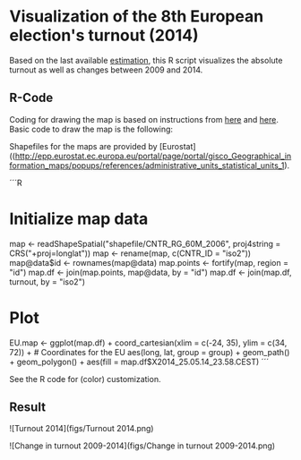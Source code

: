 # Visualization of the 8th European election's turnout (2014)

Based on the last available [estimation](http://www.results-elections2014.eu/en/turnout.html), this R script visualizes the absolute turnout as well as changes between 2009 and 2014.

## R-Code

Coding for drawing the map is based on instructions from [here](http://f.briatte.org/teaching/ida/100_maps.html) and [here](https://github.com/hadley/ggplot2/wiki/plotting-polygon-shapefiles). Basic code to draw the map is the following:

Shapefiles for the maps are provided by [Eurostat]((http://epp.eurostat.ec.europa.eu/portal/page/portal/gisco_Geographical_information_maps/popups/references/administrative_units_statistical_units_1).

´´´R
# Initialize map data
map <- readShapeSpatial("shapefile/CNTR_RG_60M_2006", proj4string = CRS("+proj=longlat"))
map <- rename(map, c(CNTR_ID = "iso2"))
map@data$id <- rownames(map@data)
map.points <- fortify(map, region = "id")
map.df <- join(map.points, map@data, by = "id")
map.df <- join(map.df, turnout, by = "iso2")

# Plot
EU.map <- ggplot(map.df) +
  coord_cartesian(xlim = c(-24, 35), ylim = c(34, 72)) + # Coordinates for the EU
  aes(long, lat, group = group) + geom_path() + geom_polygon() +
  aes(fill = map.df$X2014_25.05.14_23.58.CEST)
´´´

See the R code for (color) customization.

## Result

![Turnout 2014](figs/Turnout 2014.png)

![Change in turnout 2009-2014](figs/Change in turnout 2009-2014.png)
